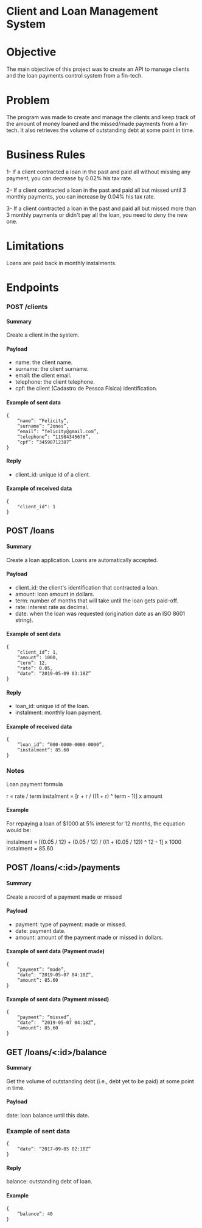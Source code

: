 # Client and Loan Management System

# Objective
The main objective of this project was to create an API to manage clients and the loan payments control system from a fin-tech.

# Problem
The program was made to create and manage the clients and keep track of the amount of money loaned and the missed/made payments from a fin-tech. It also retrieves the volume of outstanding debt at some point in time.

# Business Rules
1- If a client contracted a loan in the past and paid all without missing any payment, you can decrease by 0.02% his tax rate.

2- If a client contracted a loan in the past and paid all but missed until 3 monthly payments, you can increase by 0.04% his tax rate.

3- If a client contracted a loan in the past and paid all but missed more than 3 monthly payments or didn't pay all the loan, you need to deny the new one.

# Limitations
Loans are paid back in monthly instalments.

# Endpoints

### POST /clients

#### Summary

Create a client in the system.

#### Payload

- name: the client name.
- surname: the client surname.
- email: the client email.
- telephone: the client telephone.
- cpf: the client (Cadastro de Pessoa Física) identification.

#### Example of sent data

    {
        “name”: “Felicity”,
        “surname”: “Jones”,
        “email”: “felicity@gmail.com”,
        “telephone”: “11984345678”,
        “cpf”: “34598712387”
    }

#### Reply

- client_id: unique id of a client. 

#### Example of received data

    {
        "client_id": 1
    }

## POST /loans

#### Summary

Create a loan application. Loans are automatically accepted.

#### Payload

- client_id: the client's identification that contracted a loan.
- amount: loan amount in dollars.
- term: number of months that will take until the loan gets paid-off.
- rate: interest rate as decimal.
- date: when the loan was requested (origination date as an ISO 8601 string). 

#### Example of sent data

    {
        “client_id”: 1,
        “amount”: 1000,
        “term”: 12,
        “rate”: 0.05,
        “date”: “2019-05-09 03:18Z”
    }

#### Reply

- loan_id: unique id of the loan.
- instalment: monthly loan payment.

#### Example of received data

    {
        “loan_id”: “000-0000-0000-0000”,
        “instalment”: 85.60
    }

### Notes

Loan payment formula

r = rate / term
instalment = [r + r / ((1 + r) ^ term - 1)] x amount

#### Example

For repaying a loan of $1000 at 5% interest for 12 months, the equation would be:

instalment = [(0.05 / 12) + (0.05 / 12) / ((1 + (0.05 / 12)) ^ 12 - 1] x 1000
instalment = 85.60  

## POST /loans/<:id>/payments

#### Summary

Create a record of a payment made or missed

#### Payload

- payment: type of payment: made or missed.
- date: payment date.
- amount: amount of the payment made or missed in dollars.

#### Example of sent data (Payment made)

    {
        “payment”: “made”,
        “date”: “2019-05-07 04:18Z”,
        “amount”: 85.60
    }

#### Example of sent data (Payment missed)

    {
        “payment”: “missed”,
        “date”:  “2019-05-07 04:18Z”,
        “amount”: 85.60
    }

## GET /loans/<:id>/balance

#### Summary

Get the volume of outstanding debt (i.e., debt yet to be paid) at some point in time.

#### Payload

date: loan balance until this date.
### Example of sent data

    {
        “date”: “2017-09-05 02:18Z”
    }
#### Reply

balance: outstanding debt of loan.

#### Example

    {
        “balance”: 40
    }